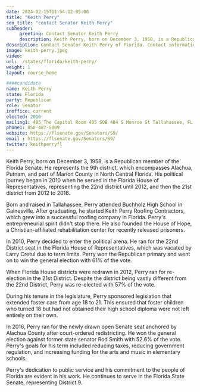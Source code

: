 ```yaml
---
date: 2024-02-15T11:54:12-05:00
title: "Keith Perry"
seo_title: "contact Senator Keith Perry"
subheader:
     greeting: Contact Senator Keith Perry
     description: Keith Perry, born on December 3, 1958, is a Republican member of the Florida Senate. He represents the 9th district, which encompasses Alachua, Putnam, and part of Marion County in North Central Florida.
description: Contact Senator Keith Perry of Florida. Contact information for Keith Perry includes email address, phone number, and mailing address.
image: keith-perry.jpeg
video:
url:  /states/florida/keith-perry/
weight: 1
layout: course_home

####candidate
name: Keith Perry
state: Florida
party: Republican
role: Senator
inoffice: current
elected: 2016
mailing1: 405 The Capitol Room 405 SOB 404 S Monroe St Tallahassee, FL 32399-1100
phone1: 850-487-5009
website: https://flsenate.gov/Senators/S9/
email : https://flsenate.gov/Senators/S9/
twitter: keithperryfl
---
```


Keith Perry, born on December 3, 1958, is a Republican member of the Florida Senate. He represents the 9th district, which encompasses Alachua, Putnam, and part of Marion County in North Central Florida. His political journey began in 2010 when he served in the Florida House of Representatives, representing the 22nd district until 2012, and then the 21st district from 2012 to 2016.

Born and raised in Tallahassee, Perry attended Buchholz High School in Gainesville. After graduating, he started Keith Perry Roofing Contractors, which grew into a successful roofing company in Florida. Perry's entrepreneurial spirit didn't stop there. He also founded the House of Hope, a Christian-affiliated rehabilitation center for recently released prisoners.

In 2010, Perry decided to enter the political arena. He ran for the 22nd District seat in the Florida House of Representatives, which was vacated by Larry Cretul due to term limits. Perry won the Republican primary and went on to win the general election with 61% of the vote.

When Florida House districts were redrawn in 2012, Perry ran for re-election in the 21st District. Despite the district being vastly different from the 22nd District, Perry was re-elected with 57% of the vote.

During his tenure in the legislature, Perry sponsored legislation that extended foster care from age 18 to 21. This ensured that foster children who turned 18 but had not obtained their high school diploma were not left entirely on their own.

In 2016, Perry ran for the newly drawn open Senate seat anchored by Alachua County after court-ordered redistricting. He won the general election against former state senator Rod Smith with 52.6% of the vote. Perry's goals for his term included reducing taxes, reducing government regulation, and increasing funding for the arts and music in elementary schools.

Perry's dedication to public service and his commitment to the people of Florida are evident in his work. He continues to serve in the Florida State Senate, representing District 9.
